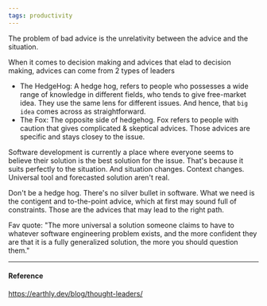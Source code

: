 ```yaml
---
tags: productivity
---
```


The problem of bad advice is the unrelativity between the advice and the situation.

When it comes to decision making and advices that elad to decision making, advices can come from 2 types of leaders

- The HedgeHog: A hedge hog, refers to people who possesses a wide range of knowledge in different fields, who tends to give free-market idea. They use the same lens for different issues. And hence, that `big idea` comes across as straightforward.
- The Fox: The opposite side of hedgehog. Fox refers to people with caution that gives complicated & skeptical advices. Those advices are specific and stays closey to the issue.

Software development is currently a place where everyone seems to believe their solution is the best solution for the issue. That's because it suits perfectly to the situation. And situation changes. Context changes. Universal tool and forecasted solution aren't real.

Don't be a hedge hog. There's no silver bullet in software. What we need is the contigent and to-the-point advice, which at first may sound full of constraints. Those are the advices that may lead to the right path.

Fav quote: "The more universal a solution someone claims to have to whatever software engineering problem exists, and the more confident they are that it is a fully generalized solution, the more you should question them."

---

#### Reference

https://earthly.dev/blog/thought-leaders/
